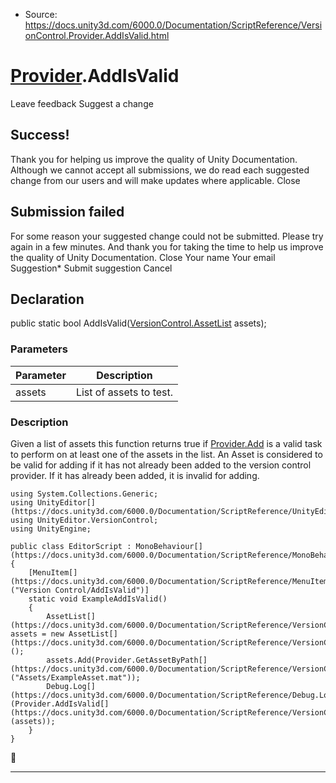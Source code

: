 * Source: https://docs.unity3d.com/6000.0/Documentation/ScriptReference/VersionControl.Provider.AddIsValid.html

#  [Provider](https://docs.unity3d.com/6000.0/Documentation/ScriptReference/VersionControl.Provider.html).AddIsValid
Leave feedback
Suggest a change
## Success!
Thank you for helping us improve the quality of Unity Documentation. Although we cannot accept all submissions, we do read each suggested change from our users and will make updates where applicable.
Close
## Submission failed
For some reason your suggested change could not be submitted. Please <a>try again</a> in a few minutes. And thank you for taking the time to help us improve the quality of Unity Documentation.
Close
Your name Your email Suggestion* Submit suggestion
Cancel
## Declaration
public static bool AddIsValid([VersionControl.AssetList](https://docs.unity3d.com/6000.0/Documentation/ScriptReference/VersionControl.AssetList.html) assets); 
### Parameters
Parameter | Description  
---|---  
assets | List of assets to test.  
### Description
Given a list of assets this function returns true if [Provider.Add](https://docs.unity3d.com/6000.0/Documentation/ScriptReference/VersionControl.Provider.Add.html) is a valid task to perform on at least one of the assets in the list.
An Asset is considered to be valid for adding if it has not already been added to the version control provider. If it has already been added, it is invalid for adding.
```
using System.Collections.Generic;
using UnityEditor[](https://docs.unity3d.com/6000.0/Documentation/ScriptReference/UnityEditor.html);
using UnityEditor.VersionControl;
using UnityEngine;  
  
public class EditorScript : MonoBehaviour[](https://docs.unity3d.com/6000.0/Documentation/ScriptReference/MonoBehaviour.html)
{
    [MenuItem[](https://docs.unity3d.com/6000.0/Documentation/ScriptReference/MenuItem.html)("Version Control/AddIsValid")]
    static void ExampleAddIsValid()
    {
        AssetList[](https://docs.unity3d.com/6000.0/Documentation/ScriptReference/VersionControl.AssetList.html) assets = new AssetList[](https://docs.unity3d.com/6000.0/Documentation/ScriptReference/VersionControl.AssetList.html)();
        assets.Add(Provider.GetAssetByPath[](https://docs.unity3d.com/6000.0/Documentation/ScriptReference/VersionControl.Provider.GetAssetByPath.html)("Assets/ExampleAsset.mat"));
        Debug.Log[](https://docs.unity3d.com/6000.0/Documentation/ScriptReference/Debug.Log.html)(Provider.AddIsValid[](https://docs.unity3d.com/6000.0/Documentation/ScriptReference/VersionControl.Provider.AddIsValid.html)(assets));
    }
}

```

* * *
